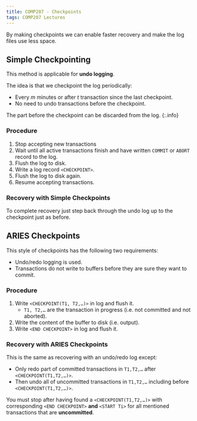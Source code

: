 ```yaml
---
title: COMP207 - Checkpoints
tags: COMP207 Lectures
---
```

By making checkpoints we can enable faster recovery and make the log files use less space.

## Simple Checkpointing
This method is applicable for **undo logging**.

The idea is that we checkpoint the log periodically:

* Every $m$ minutes or after $t$ transaction since the last checkpoint.
* No need to undo transactions before the checkpoint.

The part before the checkpoint can be discarded from the log.
{:.info}

### Procedure

1. Stop accepting new transactions
1. Wait until all active transactions finish and have written `COMMIT` or `ABORT` record to the log.
1. Flush the log to disk.
1. Write a log record `<CHECKPOINT>`.
1. Flush the log to disk again.
1. Resume accepting transactions.

### Recovery with Simple Checkpoints
To complete recovery just step back through the undo log up to the checkpoint just as before.

## ARIES Checkpoints
This style of checkpoints has the following two requirements:

* Undo/redo logging is used.
* Transactions do not write to buffers before they are sure they want to commit. 

### Procedure

1. Write `<CHECKPOINT(T1, T2,…)>` in log and flush it.
	* `T1, T2,…` are the transaction in progress (i.e. not committed and not aborted).
1. Write the content of the buffer to disk (i.e. output).
1. Write `<END CHECKPOINT>` in log and flush it.

### Recovery with ARIES Checkpoints
This is the same as recovering with an undo/redo log except:

* Only redo part of committed transactions in `T1,T2,…` after `<CHECKPOINT(T1,T2,…)>`.
* Then undo all of uncommitted transactions in `T1,T2,…` including before `<CHECKPOINT(T1,T2,…)>`.

You must stop after having found a `<CHECKPOINT(T1,T2,…)>` with corresponding `<END CHECKPOINT>` **and** `<START Ti>` for all mentioned transactions that are **uncommitted**.